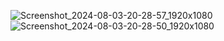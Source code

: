 
![Screenshot_2024-08-03-20-28-57_1920x1080](https://github.com/user-attachments/assets/03149989-3257-49e0-961e-f319f8f45d34)
![Screenshot_2024-08-03-20-28-50_1920x1080](https://github.com/user-attachments/assets/46cafd55-dee5-47dc-8d79-874ed60b2fbd)
